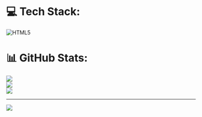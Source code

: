 
# 💻 Tech Stack:
![HTML5](https://img.shields.io/badge/html5-%23E34F26.svg?style=for-the-badge&logo=html5&logoColor=white)
# 📊 GitHub Stats:
![](https://github-readme-stats.vercel.app/api?username=Maanisha-S&theme=tokyonight&hide_border=false&include_all_commits=false&count_private=false)<br/>
![](https://github-readme-streak-stats.herokuapp.com/?user=Maanisha-S&theme=tokyonight&hide_border=false)<br/>
![](https://github-readme-stats.vercel.app/api/top-langs/?username=Maanisha-S&theme=tokyonight&hide_border=false&include_all_commits=false&count_private=false&layout=compact)

---
[![](https://visitcount.itsvg.in/api?id=Maanisha-S&icon=0&color=0)](https://visitcount.itsvg.in)

<!-- Proudly created with GPRM ( https://gprm.itsvg.in ) -->
